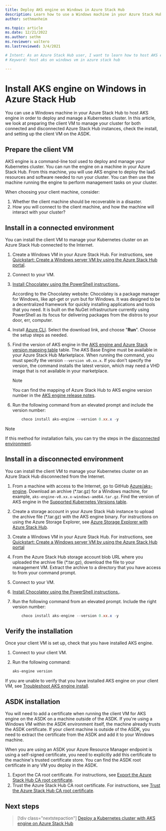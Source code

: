 ```yaml
---
title: Deploy AKS engine on Windows in Azure Stack Hub 
description: Learn how to use a Windows machine in your Azure Stack Hub to host AKS engine in order to deploy and manage a Kubernetes cluster.
author: sethmanheim

ms.topic: article
ms.date: 12/21/2022
ms.author: sethm
ms.reviewer: waltero
ms.lastreviewed: 3/4/2021

# Intent: As an Azure Stack Hub user, I want to learn how to host AKS engine on a Windows VM so that I can deploy AKS engine on Windows in Azure Stack Hub.
# Keyword: host aks on windows vm in azure stack hub 

---
```



# Install AKS engine on Windows in Azure Stack Hub

You can use a Windows machine in your Azure Stack Hub to host AKS engine in order to deploy and manage a Kubernetes cluster. In this article, we look at preparing the client VM to manage your cluster for both connected and disconnected Azure Stack Hub instances, check the install, and setting up the client VM on the ASDK.

## Prepare the client VM

AKS engine is a command-line tool used to deploy and manage your Kubernetes cluster. You can run the engine on a machine in your Azure Stack Hub. From this machine, you will use AKS engine to deploy the IaaS resources and software needed to run your cluster. You can then use the machine running the engine to perform management tasks on your cluster.

When choosing your client machine, consider:

1. Whether the client machine should be recoverable in a disaster.
1. How you will connect to the client machine, and how the machine will interact with your cluster?

## Install in a connected environment

You can install the client VM to manage your Kubernetes cluster on an Azure Stack Hub connected to the Internet.

1. Create a Windows VM in your Azure Stack Hub. For instructions, see [Quickstart: Create a Windows server VM by using the Azure Stack Hub portal](./azure-stack-quick-windows-portal.md).
2. Connect to your VM.
3. [Install Chocolatey using the PowerShell instructions.](https://chocolatey.org/install#install-with-powershellexe). 

    According to the Chocolatey website: Chocolatey is a package manager for Windows, like apt-get or yum but for Windows. It was designed to be a decentralized framework for quickly installing applications and tools that you need. It is built on the NuGet infrastructure currently using PowerShell as its focus for delivering packages from the distros to your door, err, computer.
4. Install [Azure CLI](/cli/azure/install-azure-cli-windows). Select the download link, and choose "**Run**". Choose the setup steps as needed.
5. Find the version of AKS engine in the [AKS engine and Azure Stack version mapping table](kubernetes-aks-engine-release-notes.md#aks-engine-and-azure-stack-version-mapping) table. The AKS Base Engine must be available in your Azure Stack Hub Marketplace. When running the command, you must specify the version `--version v0.xx.x`. If you don't specify the version, the command installs the latest version, which may need a VHD image that is not available in your marketplace.
    > [!NOTE]  
    > You can find the mapping of Azure Stack Hub to AKS engine version number in the [AKS engine release notes](kubernetes-aks-engine-release-notes.md#aks-engine-and-azure-stack-version-mapping).
6. Run the following command from an elevated prompt and include the version number:

    ```PowerShell  
        choco install aks-engine --version 0.xx.x -y
    ```

> [!NOTE]  
> If this method for installation fails, you can try the steps in the [disconnected environment](#install-in-a-disconnected-environment).

## Install in a disconnected environment

You can install the client VM to manage your Kubernetes cluster on an Azure Stack Hub disconnected from the Internet.

1.  From a machine with access to the Internet, go to GitHub [Azure/aks-engine](https://github.com/Azure/aks-engine/releases/latest). Download an archive (*.tar.gz) for a Windows machine, for example, `aks-engine-v0.xx.x-windows-amd64.tar.gz`. Find the version of AKS engine in the [Supported Kubernetes Versions table](kubernetes-aks-engine-release-notes.md#aks-engine-and-azure-stack-version-mapping).

2.  Create a storage account in your Azure Stack Hub instance to upload the archive file (*.tar.gz) with the AKS engine binary. For instructions on using the Azure Storage Explorer, see [Azure Storage Explorer with Azure Stack Hub](./azure-stack-storage-connect-se.md).

3. Create a Windows VM in your Azure Stack Hub. For instructions, see [Quickstart: Create a Windows server VM by using the Azure Stack Hub portal](./azure-stack-quick-windows-portal.md)

4.  From the Azure Stack Hub storage account blob URL where you uploaded the archive file (*.tar.gz), download the file to your management VM. Extract the archive to a directory that you have access to from your command prompt.

5. Connect to your VM.

6. [Install Chocolatey using the PowerShell instructions.](https://chocolatey.org/install#install-with-powershellexe). 

7.  Run the following command from an elevated prompt. Include the right version number:

    ```PowerShell  
        choco install aks-engine --version 0.xx.x -y
    ```

## Verify the installation

Once your client VM is set up, check that you have installed AKS engine.

1. Connect to your client VM.
2. Run the following command:

    ```PowerShell  
    aks-engine version
    ```

If you are unable to verify that you have installed AKS engine on your client VM, see [Troubleshoot AKS engine install](azure-stack-kubernetes-aks-engine-troubleshoot.md).


## ASDK installation

You will need to add a certificate when running the client VM for AKS engine on the ASDK on a machine outside of the ASDK. If you're using a Windows VM within the ASDK environment itself, the machine already trusts the ASDK certificate. If your client machine is outside of the ASDK, you need to extract the certificate from the ASDK and add it to your Windows machine.

When you are using an ASDK your Azure Resource Manager endpoint is using a self-signed certificate, you need to explicitly add this certificate to the machine's trusted certificate store. You can find the ASDK root certificate in any VM you deploy in the ASDK.

1. Export the CA root certificate. For instructions, see [Export the Azure Stack Hub CA root certificate](../asdk/asdk-cli.md#export-the-azure-stack-hub-ca-root-certificate).
2. Trust the Azure Stack Hub CA root certificate. For instructions, see [Trust the Azure Stack Hub CA root certificate](../asdk/asdk-cli.md#trust-the-certificate).

## Next steps

> [!div class="nextstepaction"]
> [Deploy a Kubernetes cluster with AKS engine on Azure Stack Hub](azure-stack-kubernetes-aks-engine-deploy-cluster.md)
